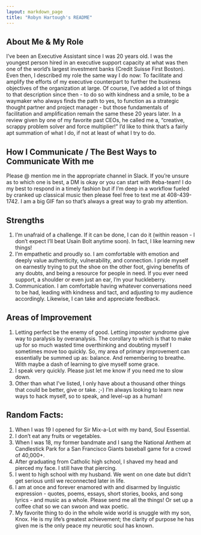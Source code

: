 ```yaml
---
layout: markdown_page
title: "Robyn Hartough's README"
---
```


## About Me & My Role
I’ve been an Executive Assistant since I was 20 years old. I was the youngest person hired in an executive support capacity at what was then one of the world’s largest investment banks (Credit Suisse First Boston). Even then, I described my role the same way I do now: To facilitate and amplify the efforts of my executive counterpart to further the business objectives of the organization at large. Of course, I’ve added a lot of things to that description since then - to do so with kindness and a smile, to be a waymaker who always finds the path to yes, to function as a strategic thought partner and project manager -  but those fundamentals of facilitation and amplification remain the same these 20 years later. In a review given by one of my favorite past CEOs, he called me a, “creative, scrappy problem solver and force multiplier!” I’d like to think that’s a fairly apt summation of what I do, if not at least of what I try to do.

## How I Communicate / The Best Ways to Communicate With me
Please @ mention me in the appropriate channel in Slack. If you’re unsure as to which one is best, a DM is okay or you can start with #eba-team! I do my best to respond in a timely fashion but if I’m deep in a workflow fueled by cranked up classical music then please feel free to text me at 408-439-1742. I am a big GIF fan so that’s always a great way to grab my attention.  

## Strengths 
1. I’m unafraid of a challenge. If it can be done, I can do it (within reason - I don’t expect I’ll beat Usain Bolt anytime soon). In fact, I like learning new things! 
1. I’m empathetic and proudly so. I am comfortable with emotion and deeply value authenticity, vulnerability, and connection. I pride myself on earnestly trying to put the shoe on the other foot, giving benefits of any doubts, and being a resource for people in need. If you ever need support, a shoulder or even just an ear, I’m your huckleberry. 
1. Communication. I am comfortable having whatever conversations need to be had, leading with kindness and tact, and adjusting to my audience accordingly. Likewise, I can take and appreciate feedback.

## Areas of Improvement
1. Letting perfect be the enemy of good. Letting imposter syndrome give way to paralysis by overanalysis. The corollary to which is that to make up for so much wasted time overthinking and doubting myself I sometimes move too quickly. So, my area of primary improvement can essentially be summed up as: balance. And remembering to breathe. With maybe a dash of learning to give myself some grace.   
1. I speak very quickly. Please just let me know if you need me to slow down.
1. Other than what I’ve listed, I only have about a thousand other things that could be better, give or take. ;-) I’m always looking to learn new ways to hack myself, so to speak, and level-up as a human!

## Random Facts:
1. When I was 19 I opened for Sir Mix-a-Lot with my band, Soul Essential.
1. I don’t eat any fruits or vegetables. 
1. When I was 18, my former bandmate and I sang the National Anthem at Candlestick Park for a San Francisco Giants baseball game for a crowd of 40,000+.
1. After graduating from Catholic high school, I shaved my head and pierced my face. I still have that piercing.
1. I went to high school with my husband. We went on one date but didn’t get serious until we reconnected later in life.
1. I am at once and forever enamored with and disarmed by linguistic expression - quotes, poems, essays, short stories, books, and song lyrics - and music as a whole. Please send me all the things! Or set up a coffee chat so we can swoon and wax poetic.
1. My favorite thing to do in the whole wide world is snuggle with my son, Knox. He is my life’s greatest achievement; the clarity of purpose he has given me is the only peace my neurotic soul has known.





